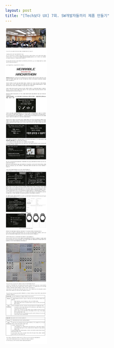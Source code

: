 ```yaml
---
layout: post
title: "[Tech보다 UX] 7회. SW개발자들끼리 제품 만들기"
---
```


<img class="alignnone size-full wp-image-58" src="https://raw.githubusercontent.com/midaeng/articles/gh-pages/images/blog/techux_7th.jpg"/>  

